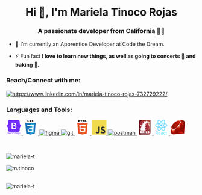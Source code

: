 <h1 align="center">Hi 👋, I'm Mariela Tinoco Rojas</h1>
<h3 align="center">A passionate developer from California 👩‍💻</h3>

- 🌱 I’m currently an Apprentice Developer at Code the Dream.

- ⚡ Fun fact **I love to learn new things, as well as going to concerts 🎤 and baking 🧁.**

<h3 align="left">Reach/Connect with me:</h3>
<p align="left">
<a href="https://linkedin.com/in/https://www.linkedin.com/in/mariela-tinoco-rojas-732729222/" target="blank"><img align="center" src="https://raw.githubusercontent.com/rahuldkjain/github-profile-readme-generator/master/src/images/icons/Social/linked-in-alt.svg" alt="https://www.linkedin.com/in/mariela-tinoco-rojas-732729222/" height="30" width="40" /></a>
</p>

<h3 align="left">Languages and Tools:</h3>
<p align="left"> <a href="https://getbootstrap.com" target="_blank" rel="noreferrer"> <img src="https://raw.githubusercontent.com/devicons/devicon/master/icons/bootstrap/bootstrap-plain-wordmark.svg" alt="bootstrap" width="40" height="40"/> </a> <a href="https://www.w3schools.com/css/" target="_blank" rel="noreferrer"> <img src="https://raw.githubusercontent.com/devicons/devicon/master/icons/css3/css3-original-wordmark.svg" alt="css3" width="40" height="40"/> </a> <a href="https://www.figma.com/" target="_blank" rel="noreferrer"> <img src="https://www.vectorlogo.zone/logos/figma/figma-icon.svg" alt="figma" width="40" height="40"/> </a> <a href="https://git-scm.com/" target="_blank" rel="noreferrer"> <img src="https://www.vectorlogo.zone/logos/git-scm/git-scm-icon.svg" alt="git" width="40" height="40"/> </a> <a href="https://www.w3.org/html/" target="_blank" rel="noreferrer"> <img src="https://raw.githubusercontent.com/devicons/devicon/master/icons/html5/html5-original-wordmark.svg" alt="html5" width="40" height="40"/> </a> <a href="https://developer.mozilla.org/en-US/docs/Web/JavaScript" target="_blank" rel="noreferrer"> <img src="https://raw.githubusercontent.com/devicons/devicon/master/icons/javascript/javascript-original.svg" alt="javascript" width="40" height="40"/> </a> <a href="https://postman.com" target="_blank" rel="noreferrer"> <img src="https://www.vectorlogo.zone/logos/getpostman/getpostman-icon.svg" alt="postman" width="40" height="40"/> </a> <a href="https://rubyonrails.org" target="_blank" rel="noreferrer"> <img src="https://raw.githubusercontent.com/devicons/devicon/master/icons/rails/rails-original-wordmark.svg" alt="rails" width="40" height="40"/> </a> <a href="https://reactjs.org/" target="_blank" rel="noreferrer"> <img src="https://raw.githubusercontent.com/devicons/devicon/master/icons/react/react-original-wordmark.svg" alt="react" width="40" height="40"/> </a> <a href="https://www.ruby-lang.org/en/" target="_blank" rel="noreferrer"> <img src="https://raw.githubusercontent.com/devicons/devicon/master/icons/ruby/ruby-original.svg" alt="ruby" width="40" height="40"/> </a> </p>


<br>
<p><img align="center" src="https://github-readme-stats.vercel.app/api/top-langs?username=mariela-t&show_icons=true&locale=en&layout=compact&theme=dracula" alt="mariela-t" /></p>


<p><a href="https://www.buymeacoffee.com/m.tinoco"> <img align="left" src="https://cdn.buymeacoffee.com/buttons/v2/default-yellow.png" height="40" width="150" alt="m.tinoco" /></a></p><br><br>

<p align="left"> <img src="https://komarev.com/ghpvc/?username=mariela-t&label=Profile%20views&color=0e75b6&style=flat" alt="mariela-t" /> </p>
